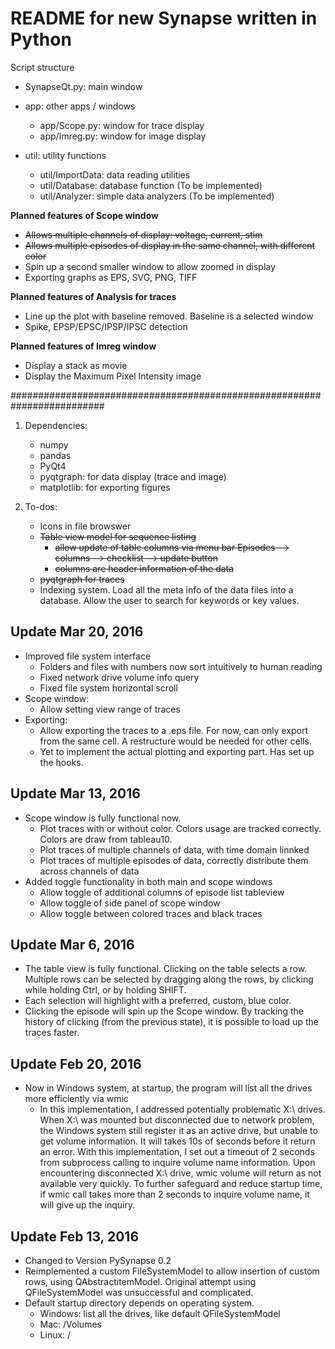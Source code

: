 # README for new Synapse written in Python ##
Script structure

* SynapseQt.py: main window
* app: other apps / windows
  - app/Scope.py: window for trace display
  - app/Imreg.py: window for image display

* util: utility functions
  - util/ImportData: data reading utilities
  - util/Database: database function (To be implemented)
  - util/Analyzer: simple data analyzers (To be implemented)

**Planned features of Scope window**
* ~~Allows multiple channels of display: voltage, current, stim~~
* ~~Allows multiple episodes of display in the same channel, with different color~~
* Spin up a second smaller window to allow zoomed in display
* Exporting graphs as EPS, SVG, PNG, TIFF

**Planned features of Analysis for traces**
* Line up the plot with baseline removed. Baseline is a selected window
* Spike, EPSP/EPSC/IPSP/IPSC detection

**Planned features of Imreg window**
* Display a stack as movie
* Display the Maximum Pixel Intensity image

#########################################################################
1. Dependencies:
    - numpy
    - pandas
    - PyQt4
    - pyqtgraph: for data display (trace and image)
    - matplotlib: for exporting figures

2. To-dos:
    - Icons in file browswer
    - ~~Table view model for sequence listing~~
      - ~~allow update of table columns via menu bar Episodes --> columns --> checklist --> update button~~
      - ~~columns are header information of the data~~
    - ~~pyqtgraph for traces~~
    - Indexing system. Load all the meta info of the data files into a database. Allow the user to search for keywords or key values.

## Update Mar 20, 2016
* Improved file system interface
  - Folders and files with numbers now sort intuitively to human reading
  - Fixed network drive volume info query
  - Fixed file system horizontal scroll
* Scope window:
  - Allow setting view range of traces
* Exporting:
  - Allow exporting the traces to a .eps file. For now, can only export from the same cell. A restructure would be needed for other cells.
  - Yet to implement the actual plotting and exporting part. Has set up the hooks.

## Update Mar 13, 2016
* Scope window is fully functional now.
  - Plot traces with or without color. Colors usage are tracked correctly. Colors are draw from tableau10.
  - Plot traces of multiple channels of data, with time domain linnked
  - Plot traces of multiple episodes of data, correctly distribute them across channels of data
* Added toggle functionality in both main and scope windows
  - Allow toggle of additional columns of episode list tableview
  - Allow toggle of side panel of scope window
  - Allow toggle between colored traces and black traces

## Update Mar 6, 2016
* The table view is fully functional. Clicking on the table selects a row. Multiple rows can be selected by dragging along the rows, by clicking while holding Ctrl, or by holding SHIFT.
* Each selection will highlight with a preferred, custom, blue color.
* Clicking the episode will spin up the Scope window. By tracking the history of clicking (from the previous state), it is possible to load up the traces faster.

## Update Feb 20, 2016
* Now in Windows system, at startup, the program will list all the drives more efficiently via wmic
  * In this implementation, I addressed potentially problematic X:\ drives. When X:\ was mounted but disconnected due to network problem, the Windows system still register it as an active drive, but unable to get volume information. It will takes 10s of seconds before it return an error. With this implementation, I set out a timeout of 2 seconds from subprocess calling to inquire volume name information. Upon encountering disconnected X:\ drive, wmic volume will return as not available very quickly. To further safeguard and reduce startup time, if wmic call takes more than 2 seconds to inquire volume name, it will give up the inquiry.

## Update Feb 13, 2016
* Changed to Version PySynapse 0.2
* Reimplemented a custom FileSystemModel to allow insertion of custom rows, using QAbstractitemModel. Original attempt using QFileSystemModel was unsuccessful and complicated.
* Default startup directory depends on operating system.
  * Windows: list all the drives, like default QFileSystemModel
  * Mac: /Volumes
  * Linux: /
